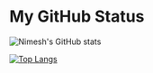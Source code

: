 # My GitHub Status

![Nimesh's GitHub stats](https://github-readme-stats.vercel.app/api?username=npanchal12&show_icons=true&theme=dark)


[![Top Langs](https://github-readme-stats.vercel.app/api/top-langs/?username=npanchal12&layout=compact)](https://github.com/npanchal12/github-readme-stats)


